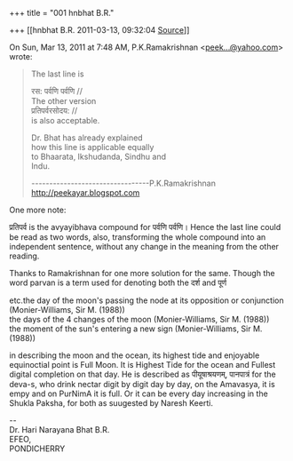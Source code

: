+++
title = "001 hnbhat B.R."

+++
[[hnbhat B.R.	2011-03-13, 09:32:04 [Source](https://groups.google.com/g/samskrita/c/iibvbAiR24M)]]



On Sun, Mar 13, 2011 at 7:48 AM, P.K.Ramakrishnan \<[peek...@yahoo.com]()\> wrote:  

> The last line is  
>   
> रस: पर्वणि पर्वणि //  
> The other version  
> प्रतिपर्वरसोदय: //  
> is also acceptable.  
>   
> Dr. Bhat has already explained  
> how this line is applicable equally  
> to Bhaarata, Ikshudanda, Sindhu and  
> Indu.  
>   
> ---------------------------------P.K.Ramakrishnan  
> <http://peekayar.blogspot.com>  
> > 
> >   
>   
> > 
> > 
> >   
> > 

  

One more note:

  

प्रतिपर्व is the avyayibhava compound for पर्वणि पर्वणि। Hence the last line could be read as two words, also, transforming the whole compound into an independent sentence, without any change in the meaning from the other reading.

  

Thanks to Ramakrishnan for one more solution for the same. Though the word parvan is a term used for denoting both the दर्श and पूर्ण

etc.the day of the moon's passing the node at its opposition or conjunction (Monier-Williams, Sir M. (1988))  
the days of the 4 changes of the moon (Monier-Williams, Sir M. (1988))  
the moment of the sun's entering a new sign (Monier-Williams, Sir M. (1988))

  

in describing the moon and the ocean, its highest tide and enjoyable equinoctial point is Full Moon. It is Highest Tide for the ocean and Fullest digital completion on that day. He is described as पीयूषाश्रयणम्, पानपात्रं for the deva-s, who drink nectar digit by digit day by day, on the Amavasya, it is empy and on PurNimA it is full. Or it can be every day increasing in the Shukla Paksha, for both as suugested by Naresh Keerti.

  



  

--  
Dr. Hari Narayana Bhat B.R.  
EFEO,  
PONDICHERRY  

